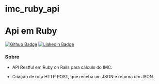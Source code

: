 # imc_ruby_api

# Api em Ruby

[![Github Badge](https://img.shields.io/badge/-Github-000?style=flat-square&logo=Github&logoColor=white&link=https://github.com/harleycardoso)](https://github.com/harleycardoso)
[![Linkedin Badge](https://img.shields.io/badge/-LinkedIn-blue?style=flat-square&logo=Linkedin&logoColor=white&link=https://www.linkedin.com/in/harleycardoso/)](https://www.linkedin.com/in/harleycardoso/)

### Sobre

- API Restful em Ruby on Rails para cálculo do IMC.

- Criação de rota HTTP POST, que receba um JSON e retorna um JSON.
